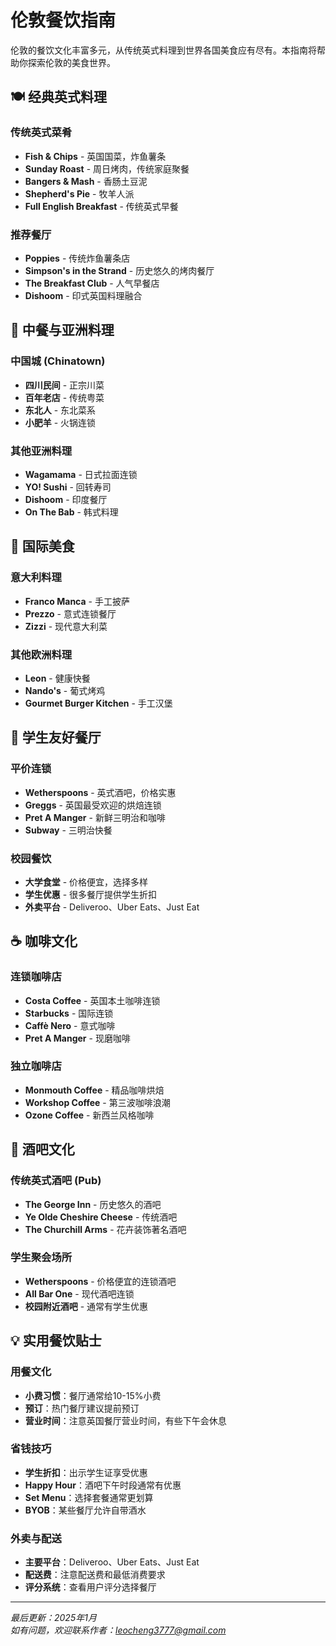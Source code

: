 # 伦敦餐饮指南

伦敦的餐饮文化丰富多元，从传统英式料理到世界各国美食应有尽有。本指南将帮助你探索伦敦的美食世界。

## 🍽️ 经典英式料理

### 传统英式菜肴
- **Fish & Chips** - 英国国菜，炸鱼薯条
- **Sunday Roast** - 周日烤肉，传统家庭聚餐
- **Bangers & Mash** - 香肠土豆泥
- **Shepherd's Pie** - 牧羊人派
- **Full English Breakfast** - 传统英式早餐

### 推荐餐厅
- **Poppies** - 传统炸鱼薯条店
- **Simpson's in the Strand** - 历史悠久的烤肉餐厅
- **The Breakfast Club** - 人气早餐店
- **Dishoom** - 印式英国料理融合

## 🥟 中餐与亚洲料理

### 中国城 (Chinatown)
- **四川民间** - 正宗川菜
- **百年老店** - 传统粤菜
- **东北人** - 东北菜系
- **小肥羊** - 火锅连锁

### 其他亚洲料理
- **Wagamama** - 日式拉面连锁
- **YO! Sushi** - 回转寿司
- **Dishoom** - 印度餐厅
- **On The Bab** - 韩式料理

## 🍕 国际美食

### 意大利料理
- **Franco Manca** - 手工披萨
- **Prezzo** - 意式连锁餐厅
- **Zizzi** - 现代意大利菜

### 其他欧洲料理
- **Leon** - 健康快餐
- **Nando's** - 葡式烤鸡
- **Gourmet Burger Kitchen** - 手工汉堡

## 🏫 学生友好餐厅

### 平价连锁
- **Wetherspoons** - 英式酒吧，价格实惠
- **Greggs** - 英国最受欢迎的烘焙连锁
- **Pret A Manger** - 新鲜三明治和咖啡
- **Subway** - 三明治快餐

### 校园餐饮
- **大学食堂** - 价格便宜，选择多样
- **学生优惠** - 很多餐厅提供学生折扣
- **外卖平台** - Deliveroo、Uber Eats、Just Eat

## ☕ 咖啡文化

### 连锁咖啡店
- **Costa Coffee** - 英国本土咖啡连锁
- **Starbucks** - 国际连锁
- **Caffè Nero** - 意式咖啡
- **Pret A Manger** - 现磨咖啡

### 独立咖啡店
- **Monmouth Coffee** - 精品咖啡烘焙
- **Workshop Coffee** - 第三波咖啡浪潮
- **Ozone Coffee** - 新西兰风格咖啡

## 🍻 酒吧文化

### 传统英式酒吧 (Pub)
- **The George Inn** - 历史悠久的酒吧
- **Ye Olde Cheshire Cheese** - 传统酒吧
- **The Churchill Arms** - 花卉装饰著名酒吧

### 学生聚会场所
- **Wetherspoons** - 价格便宜的连锁酒吧
- **All Bar One** - 现代酒吧连锁
- **校园附近酒吧** - 通常有学生优惠

## 💡 实用餐饮贴士

### 用餐文化
- **小费习惯**：餐厅通常给10-15%小费
- **预订**：热门餐厅建议提前预订
- **营业时间**：注意英国餐厅营业时间，有些下午会休息

### 省钱技巧
- **学生折扣**：出示学生证享受优惠
- **Happy Hour**：酒吧下午时段通常有优惠
- **Set Menu**：选择套餐通常更划算
- **BYOB**：某些餐厅允许自带酒水

### 外卖与配送
- **主要平台**：Deliveroo、Uber Eats、Just Eat
- **配送费**：注意配送费和最低消费要求
- **评分系统**：查看用户评分选择餐厅

---

*最后更新：2025年1月*  
*如有问题，欢迎联系作者：leocheng3777@gmail.com*